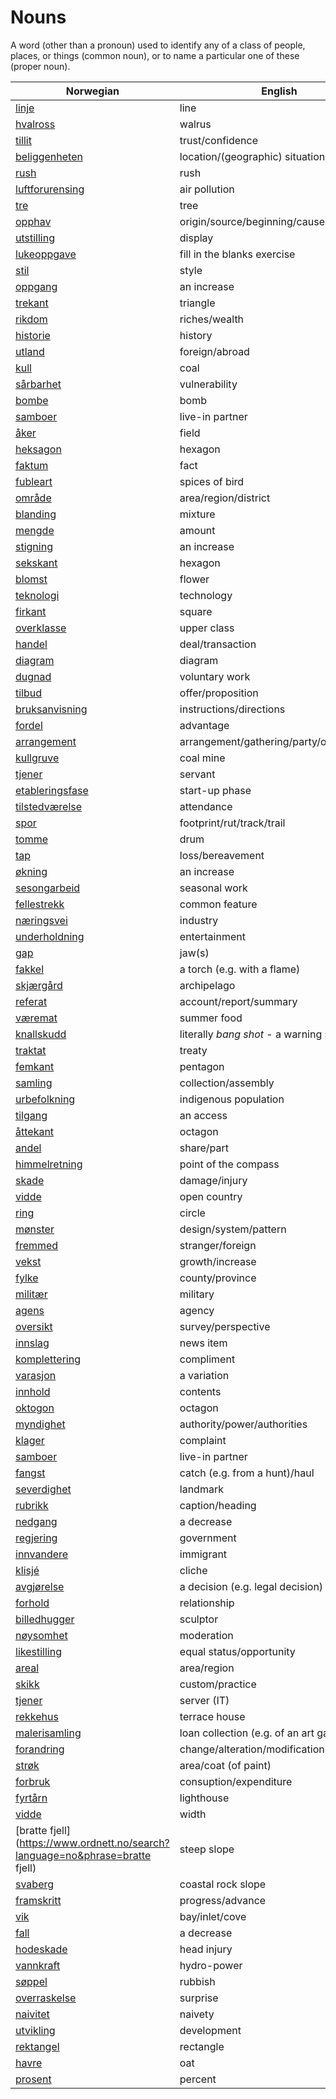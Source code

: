 # Nouns

A word (other than a pronoun) used to identify any of a class of people, places, or things (common noun), or to name a particular one of these (proper noun).

| Norwegian | English | Gender |
| --- | --- | --- |
| [linje](https://www.ordnett.no/search?language=no&phrase=linje) | line | m |
| [hvalross](https://www.ordnett.no/search?language=no&phrase=hvalross) | walrus | m |
| [tillit](https://www.ordnett.no/search?language=no&phrase=tillit) | trust/confidence | m |
| [beliggenheten](https://www.ordnett.no/search?language=no&phrase=beliggenheten) | location/(geographic) situation | m/f |
| [rush](https://www.ordnett.no/search?language=no&phrase=rush) | rush | i |
| [luftforurensing](https://www.ordnett.no/search?language=no&phrase=luftforurensing) | air pollution | m |
| [tre](https://www.ordnett.no/search?language=no&phrase=tre) | tree | i |
| [opphav](https://www.ordnett.no/search?language=no&phrase=opphav) | origin/source/beginning/cause | i |
| [utstilling](https://www.ordnett.no/search?language=no&phrase=utstilling) | display | m |
| [lukeoppgave](https://www.ordnett.no/search?language=no&phrase=lukeoppgave) | fill in the blanks exercise | m |
| [stil](https://www.ordnett.no/search?language=no&phrase=stil) | style | m |
| [oppgang](https://www.ordnett.no/search?language=no&phrase=oppgang) | an increase | m |
| [trekant](https://www.ordnett.no/search?language=no&phrase=trekant) | triangle | m |
| [rikdom](https://www.ordnett.no/search?language=no&phrase=rikdom) | riches/wealth | m |
| [historie](https://www.ordnett.no/search?language=no&phrase=historie) | history | m/f |
| [utland](https://www.ordnett.no/search?language=no&phrase=utland) | foreign/abroad | m |
| [kull](https://www.ordnett.no/search?language=no&phrase=kull) | coal | i |
| [sårbarhet](https://www.ordnett.no/search?language=no&phrase=sårbarhet) | vulnerability | m |
| [bombe](https://www.ordnett.no/search?language=no&phrase=bombe) | bomb | m |
| [samboer](https://www.ordnett.no/search?language=no&phrase=samboer) | live-in partner | m |
| [åker](https://www.ordnett.no/search?language=no&phrase=åker) | field | m |
| [heksagon](https://www.ordnett.no/search?language=no&phrase=heksagon) | hexagon | m |
| [faktum](https://www.ordnett.no/search?language=no&phrase=faktum) | fact | i |
| [fubleart](https://www.ordnett.no/search?language=no&phrase=fubleart) | spices of bird | m/f |
| [område](https://www.ordnett.no/search?language=no&phrase=område) | area/region/district | i |
| [blanding](https://www.ordnett.no/search?language=no&phrase=blanding) | mixture | m |
| [mengde](https://www.ordnett.no/search?language=no&phrase=mengde) | amount | m |
| [stigning](https://www.ordnett.no/search?language=no&phrase=stigning) | an increase | m |
| [sekskant](https://www.ordnett.no/search?language=no&phrase=sekskant) | hexagon | m |
| [blomst](https://www.ordnett.no/search?language=no&phrase=blomst) | flower | m |
| [teknologi](https://www.ordnett.no/search?language=no&phrase=teknologi) | technology | m |
| [firkant](https://www.ordnett.no/search?language=no&phrase=firkant) | square | m |
| [overklasse](https://www.ordnett.no/search?language=no&phrase=overklasse) | upper class | m |
| [handel](https://www.ordnett.no/search?language=no&phrase=handel) | deal/transaction | m |
| [diagram](https://www.ordnett.no/search?language=no&phrase=diagram) | diagram | i |
| [dugnad](https://www.ordnett.no/search?language=no&phrase=dugnad) | voluntary work | m |
| [tilbud](https://www.ordnett.no/search?language=no&phrase=tilbud) | offer/proposition | i |
| [bruksanvisning](https://www.ordnett.no/search?language=no&phrase=bruksanvisning) | instructions/directions | m |
| [fordel](https://www.ordnett.no/search?language=no&phrase=fordel) | advantage | m |
| [arrangement](https://www.ordnett.no/search?language=no&phrase=arrangement) | arrangement/gathering/party/organisation | i |
| [kullgruve](https://www.ordnett.no/search?language=no&phrase=kullgruve) | coal mine | m |
| [tjener](https://www.ordnett.no/search?language=no&phrase=tjener) | servant | m |
| [etableringsfase](https://www.ordnett.no/search?language=no&phrase=etableringsfase) | start-up phase | m |
| [tilstedværelse](https://www.ordnett.no/search?language=no&phrase=tilstedværelse) | attendance | i |
| [spor](https://www.ordnett.no/search?language=no&phrase=spor) | footprint/rut/track/trail | i |
| [tomme](https://www.ordnett.no/search?language=no&phrase=tomme) | drum | m |
| [tap](https://www.ordnett.no/search?language=no&phrase=tap) | loss/bereavement | i |
| [økning](https://www.ordnett.no/search?language=no&phrase=økning) | an increase | m |
| [sesongarbeid](https://www.ordnett.no/search?language=no&phrase=sesongarbeid) | seasonal work | i |
| [fellestrekk](https://www.ordnett.no/search?language=no&phrase=fellestrekk) | common feature | i |
| [næringsvei](https://www.ordnett.no/search?language=no&phrase=næringsvei) | industry | m |
| [underholdning](https://www.ordnett.no/search?language=no&phrase=underholdning) | entertainment | m |
| [gap](https://www.ordnett.no/search?language=no&phrase=gap) | jaw(s) | m |
| [fakkel](https://www.ordnett.no/search?language=no&phrase=fakkel) | a torch (e.g. with a flame) | m |
| [skjærgård](https://www.ordnett.no/search?language=no&phrase=skjærgård) | archipelago | m |
| [referat](https://www.ordnett.no/search?language=no&phrase=referat) | account/report/summary | i |
| [væremat](https://www.ordnett.no/search?language=no&phrase=væremat) | summer food | m |
| [knallskudd](https://www.ordnett.no/search?language=no&phrase=knallskudd) | literally _bang shot_ - a warning shot gun | i |
| [traktat](https://www.ordnett.no/search?language=no&phrase=traktat) | treaty | m |
| [femkant](https://www.ordnett.no/search?language=no&phrase=femkant) | pentagon | m |
| [samling](https://www.ordnett.no/search?language=no&phrase=samling) | collection/assembly | m |
| [urbefolkning](https://www.ordnett.no/search?language=no&phrase=urbefolkning) | indigenous population | m |
| [tilgang](https://www.ordnett.no/search?language=no&phrase=tilgang) | an access | i |
| [åttekant](https://www.ordnett.no/search?language=no&phrase=åttekant) | octagon | m |
| [andel](https://www.ordnett.no/search?language=no&phrase=andel) | share/part | m |
| [himmelretning](https://www.ordnett.no/search?language=no&phrase=himmelretning) | point of the compass | m |
| [skade](https://www.ordnett.no/search?language=no&phrase=skade) | damage/injury | m |
| [vidde](https://www.ordnett.no/search?language=no&phrase=vidde) | open country | m |
| [ring](https://www.ordnett.no/search?language=no&phrase=ring) | circle | m |
| [mønster](https://www.ordnett.no/search?language=no&phrase=mønster) | design/system/pattern | i |
| [fremmed](https://www.ordnett.no/search?language=no&phrase=fremmed) | stranger/foreign | m |
| [vekst](https://www.ordnett.no/search?language=no&phrase=vekst) | growth/increase | m |
| [fylke](https://www.ordnett.no/search?language=no&phrase=fylke) | county/province | i |
| [militær](https://www.ordnett.no/search?language=no&phrase=militær) | military | m |
| [agens](https://www.ordnett.no/search?language=no&phrase=agens) | agency | m |
| [oversikt](https://www.ordnett.no/search?language=no&phrase=oversikt) | survey/perspective | m |
| [innslag](https://www.ordnett.no/search?language=no&phrase=innslag) | news item | i |
| [komplettering](https://www.ordnett.no/search?language=no&phrase=komplettering) | compliment | m |
| [varasjon](https://www.ordnett.no/search?language=no&phrase=varasjon) | a variation | m |
| [innhold](https://www.ordnett.no/search?language=no&phrase=innhold) | contents | i |
| [oktogon](https://www.ordnett.no/search?language=no&phrase=oktogon) | octagon | m |
| [myndighet](https://www.ordnett.no/search?language=no&phrase=myndighet) | authority/power/authorities | m |
| [klager](https://www.ordnett.no/search?language=no&phrase=klager) | complaint | m |
| [samboer](https://www.ordnett.no/search?language=no&phrase=samboer) | live-in partner | m |
| [fangst](https://www.ordnett.no/search?language=no&phrase=fangst) | catch (e.g. from a hunt)/haul | m |
| [severdighet](https://www.ordnett.no/search?language=no&phrase=severdighet) | landmark | m |
| [rubrikk](https://www.ordnett.no/search?language=no&phrase=rubrikk) | caption/heading | m |
| [nedgang](https://www.ordnett.no/search?language=no&phrase=nedgang) | a decrease | m |
| [regjering](https://www.ordnett.no/search?language=no&phrase=regjering) | government | m |
| [innvandere](https://www.ordnett.no/search?language=no&phrase=innvandere) | immigrant | m |
| [klisjé](https://www.ordnett.no/search?language=no&phrase=klisjé) | cliche | m |
| [avgjørelse](https://www.ordnett.no/search?language=no&phrase=avgjørelse) | a decision (e.g. legal decision) | m |
| [forhold](https://www.ordnett.no/search?language=no&phrase=forhold) | relationship | i |
| [billedhugger](https://www.ordnett.no/search?language=no&phrase=billedhugger) | sculptor | m |
| [nøysomhet](https://www.ordnett.no/search?language=no&phrase=nøysomhet) | moderation | m |
| [likestilling](https://www.ordnett.no/search?language=no&phrase=likestilling) | equal status/opportunity | m |
| [areal](https://www.ordnett.no/search?language=no&phrase=areal) | area/region | i |
| [skikk](https://www.ordnett.no/search?language=no&phrase=skikk) | custom/practice | m |
| [tjener](https://www.ordnett.no/search?language=no&phrase=tjener) | server (IT) | m |
| [rekkehus](https://www.ordnett.no/search?language=no&phrase=rekkehus) | terrace house | i |
| [malerisamling](https://www.ordnett.no/search?language=no&phrase=malerisamling) | loan collection (e.g. of an art gallery) | m |
| [forandring](https://www.ordnett.no/search?language=no&phrase=forandring) | change/alteration/modification | m |
| [strøk](https://www.ordnett.no/search?language=no&phrase=strøk) | area/coat (of paint) | i |
| [forbruk](https://www.ordnett.no/search?language=no&phrase=forbruk) | consuption/expenditure | i |
| [fyrtårn](https://www.ordnett.no/search?language=no&phrase=fyrtårn) | lighthouse | i |
| [vidde](https://www.ordnett.no/search?language=no&phrase=vidde) | width | m/f |
| [bratte fjell](https://www.ordnett.no/search?language=no&phrase=bratte fjell) | steep slope | m |
| [svaberg](https://www.ordnett.no/search?language=no&phrase=svaberg) | coastal rock slope | i |
| [framskritt](https://www.ordnett.no/search?language=no&phrase=framskritt) | progress/advance | i |
| [vik](https://www.ordnett.no/search?language=no&phrase=vik) | bay/inlet/cove | m |
| [fall](https://www.ordnett.no/search?language=no&phrase=fall) | a decrease | i |
| [hodeskade](https://www.ordnett.no/search?language=no&phrase=hodeskade) | head injury | m |
| [vannkraft](https://www.ordnett.no/search?language=no&phrase=vannkraft) | hydro-power | m |
| [søppel](https://www.ordnett.no/search?language=no&phrase=søppel) | rubbish | i |
| [overraskelse](https://www.ordnett.no/search?language=no&phrase=overraskelse) | surprise | m |
| [naivitet](https://www.ordnett.no/search?language=no&phrase=naivitet) | naivety | m |
| [utvikling](https://www.ordnett.no/search?language=no&phrase=utvikling) | development | m |
| [rektangel](https://www.ordnett.no/search?language=no&phrase=rektangel) | rectangle | i |
| [havre](https://www.ordnett.no/search?language=no&phrase=havre) | oat | m |
| [prosent](https://www.ordnett.no/search?language=no&phrase=prosent) | percent | m |

